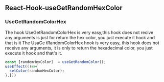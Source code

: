 ## React-Hook-useGetRandomHexColor 

### UseGetRandomColorHex
        
The hook UseGetRandomColorHex is very easy,this hook does not recive any arguments is just for return the hex color, you just execute it hook and that is it
The UsaGe tRandomColorHex hook is very easy, this hook does not receive any arguments, it is only to return the hexadecimal color, you just execute it hook and that's it. 


```javascript
const [randomHexColor]  = useGetRandomColor();           
useEffect(()=>{
  setColor(randomHexColor);
},[])    
```
